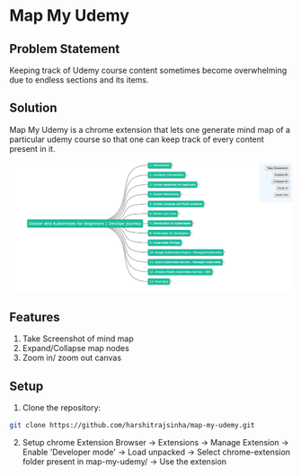 # Map My Udemy

## Problem Statement

Keeping track of Udemy course content sometimes become overwhelming due to endless sections and its items.

## Solution

Map My Udemy is a chrome extension that lets one generate mind map of a particular udemy course so that one can keep track of every content present in it.

![Sample Image](./sample.png)

## Features

1. Take Screenshot of mind map
2. Expand/Collapse map nodes
3. Zoom in/ zoom out canvas

## Setup

1. Clone the repository:

```bash
git clone https://github.com/harshitrajsinha/map-my-udemy.git
```

2. Setup chrome Extension
   Browser -> Extensions -> Manage Extension -> Enable 'Developer mode' -> Load unpacked -> Select chrome-extension folder present in map-my-udemy/ -> Use the extension
